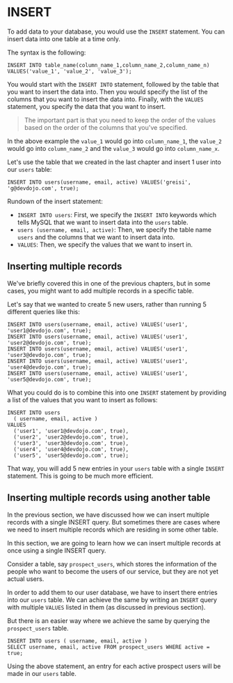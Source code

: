 # INSERT

To add data to your database, you would use the `INSERT` statement. You can insert data into one table at a time only.

The syntax is the following:

```
INSERT INTO table_name(column_name_1,column_name_2,column_name_n) VALUES('value_1', 'value_2', 'value_3');
```

You would start with the `INSERT INTO` statement, followed by the table that you want to insert the data into. Then you would specify the list of the columns that you want to insert the data into. Finally, with the `VALUES` statement, you specify the data that you want to insert.

> The important part is that you need to keep the order of the values based on the order of the columns that you've specified.

In the above example the `value_1` would go into `column_name_1`, the `value_2` would go into `column_name_2` and the `value_3` would go into `column_name_x`.

Let's use the table that we created in the last chapter and insert 1 user into our `users` table:

```
INSERT INTO users(username, email, active) VALUES('greisi', 'g@devdojo.com', true);
```

Rundown of the insert statement:

* `INSERT INTO users`: First, we specify the `INSERT INTO` keywords which tells MySQL that we want to insert data into the `users` table.
* `users (username, email, active)`: Then, we specify the table name `users` and the columns that we want to insert data into.
* `VALUES`: Then, we specify the values that we want to insert in.

## Inserting multiple records

We've briefly covered this in one of the previous chapters, but in some cases, you might want to add multiple records in a specific table.

Let's say that we wanted to create 5 new users, rather than running 5 different queries like this:

```
INSERT INTO users(username, email, active) VALUES('user1', 'user1@devdojo.com', true);
INSERT INTO users(username, email, active) VALUES('user1', 'user2@devdojo.com', true);
INSERT INTO users(username, email, active) VALUES('user1', 'user3@devdojo.com', true);
INSERT INTO users(username, email, active) VALUES('user1', 'user4@devdojo.com', true);
INSERT INTO users(username, email, active) VALUES('user1', 'user5@devdojo.com', true);
```

What you could do is to combine this into one `INSERT` statement by providing a list of the values that you want to insert as follows:

```
INSERT INTO users
  ( username, email, active )
VALUES
  ('user1', 'user1@devdojo.com', true),
  ('user2', 'user2@devdojo.com', true),
  ('user3', 'user3@devdojo.com', true),
  ('user4', 'user4@devdojo.com', true),
  ('user5', 'user5@devdojo.com', true);
```

That way, you will add 5 new entries in your `users` table with a single `INSERT` statement. This is going to be much more efficient.

## Inserting multiple records using another table

In the previous section, we have discussed how we can insert multiple records with a single INSERT query.
But sometimes there are cases where we need to insert multiple records which are residing in some other table.

In this section, we are going to learn how we can insert multiple records at once using a single INSERT query. 

Consider a table, say `prospect_users`, which stores the information of the people who want to become the users of our service, but they are not yet actual users.

In order to add them to our user database, we have to insert there entries into our `users` table.
We can achieve the same by writing an `INSERT` query with multiple `VALUES` listed in them (as discussed in previous section).

But there is an easier way where we achieve the same by querying the `prospect_users` table.


```
INSERT INTO users ( username, email, active )
SELECT username, email, active FROM prospect_users WHERE active = true;
```

Using the above statement, an entry for each active prospect users will be made in our `users` table.